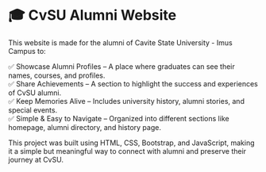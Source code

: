 # 🎓 CvSU Alumni Website
This website is made for the alumni of Cavite State University - Imus Campus to: <br>

✅ Showcase Alumni Profiles – A place where graduates can see their names, courses, and profiles. <br>
✅ Share Achievements – A section to highlight the success and experiences of CvSU alumni. <br>
✅ Keep Memories Alive – Includes university history, alumni stories, and special events. <br>
✅ Simple & Easy to Navigate – Organized into different sections like homepage, alumni directory, and history page. <br>

This project was built using HTML, CSS, Bootstrap, and JavaScript, making it a simple but meaningful way to connect with alumni and preserve their journey at CvSU.
